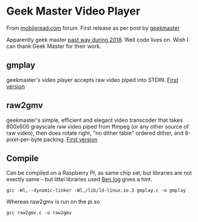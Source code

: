 # Geek Master Video Player

From [mobileread.com](mobileread.com) forum. First release as per post by [geekmaster](https://www.mobileread.com/forums/showthread.php?t=177455)

Apparently geek master [past way during 2018](https://www.mobileread.com/forums/showpost.php?p=3789452&postcount=372). Well code lives on. Wish I can thank Geek Master for their work. 

## gmplay

geekmaster's video player accepts raw video piped into STDIN.
[First version](https://www.mobileread.com/forums/showpost.php?p=2069342&postcount=1)

## raw2gmv

geekmaster's simple, efficient and elegant video transcoder that takes 800x600 grayscale raw video piped from ffmpeg (or any other source of raw video), then does rotate right, "no dither table" ordered dither, and 8-pixel-per-byte packing.
[First version](https://www.mobileread.com/forums/showpost.php?p=2074379&postcount=60)

## Compile

Can be compiled on a Raspberry PI, as same chip set, but libraries are not exectly same - but littel libraries used
[Ben log](https://a.bramble.ninja/cross-compiling-c-for-armv7-kindle-5-touch) gives a hint.


`gcc -Wl,--dynamic-linker -Wl,/lib/ld-linux.so.3 gmplay.c -o gmplay`

Whereas raw2gmv is run on the pi so 

`gcc raw2gmv.c -o raw2gmv`


